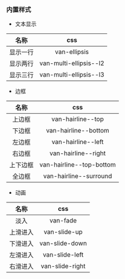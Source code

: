 ### 内置样式
+ 文本显示  

| 名称 | css | 
|:---:|:---:|
|显示一行|van-ellipsis|
|显示两行|van-multi-ellipsis--l2|
|显示三行|van-multi-ellipsis--l3|
+ 边框

| 名称 | css |
|:---:|:---:|
|上边框|van-hairline--top|
|下边框|van-hairline--bottom|
|左边框|van-hairline--left|
|右边框|van-hairline--right|
|上下边框|van-hairline--top-bottom|
|全边框|van-hairline--surround|

+ 动画

| 名称 | css |
|:---:|:---:|
|淡入|van-fade|
|上滑进入|van-slide-up|
|下滑进入|van-slide-down|
|左滑进入|van-slide-left|
|右滑进入|van-slide-right|
